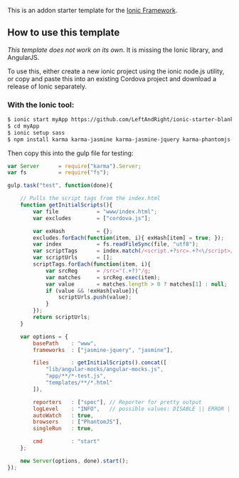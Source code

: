 This is an addon starter template for the [Ionic Framework](http://ionicframework.com/).

## How to use this template

*This template does not work on its own*. It is missing the Ionic library, and AngularJS.

To use this, either create a new ionic project using the ionic node.js utility, or copy and paste this into an existing Cordova project and download a release of Ionic separately.

### With the Ionic tool:

```bash
$ ionic start myApp https://github.com/LeftAndRight/ionic-starter-blank
$ cd myApp
$ ionic setup sass
$ npm install karma karma-jasmine karma-jasmine-jquery karma-phantomjs-launcher karma-spec-reporter --save-dev
```

Then copy this into the gulp file for testing:
```javascript
var Server 		= require("karma").Server;
var fs 			= require("fs");

gulp.task("test", function(done){

	// Pulls the script tags from the index.html
	function getInitialScripts(){
		var file			= "www/index.html";
		var excludes		= ["cordova.js"];

		var exHash			= {};
		excludes.forEach(function(item, i){ exHash[item] = true; });
		var index			= fs.readFileSync(file, "utf8");
		var scriptTags		= index.match(/<script.+?src=.+?<\/script>/g);
		var scriptUrls		= [];
		scriptTags.forEach(function(item, i){
			var srcReg		= /src="(.+?)"/g;
			var matches		= srcReg.exec(item);
			var value		= matches.length > 0 ? matches[1] : null;
			if (value && !exHash[value]){
				scriptUrls.push(value);
			}
		});
		return scriptUrls;
	}

	var options = {
		basePath	: "www",
		frameworks	: ["jasmine-jquery", "jasmine"],

		files		: getInitialScripts().concat([
			"lib/angular-mocks/angular-mocks.js",
			"app/**/*-test.js",
			"templates/**/*.html"
		]),

		reporters	: ["spec"],	// Reporter for pretty output
		logLevel	: "INFO",	// possible values: DISABLE || ERROR || WARN || INFO || DEBUG
		autoWatch	: true,
		browsers	: ["PhantomJS"],
		singleRun	: true,

		cmd			: "start"
	};

	new Server(options, done).start();
});
```
